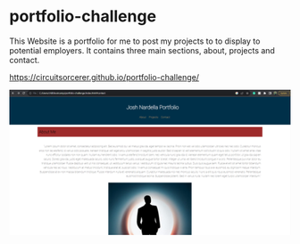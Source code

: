 # portfolio-challenge

This Website is a portfolio for me to post my projects to to display to potential employers. It contains three main sections, about, projects and contact.

https://circuitsorcerer.github.io/portfolio-challenge/

![Website Screenshot](./assets/pictures/screenshot.png)